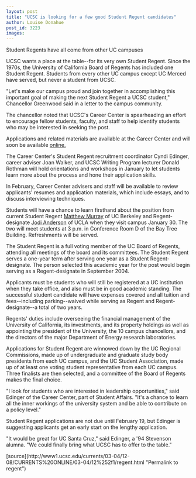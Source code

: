 ```yaml
---
layout: post
title: "UCSC is looking for a few good Student Regent candidates"
author: Louise Donahue
post_id: 3223
images:
---
```


<p class="sectionheadblack">
  Student Regents have all come from other UC campuses
</p>
<p>
  UCSC wants a place at the table--for its very own Student Regent. Since the 1970s, the University of California Board of Regents has included one Student Regent. Students from every other UC campus except UC Merced have served, but never a student from UCSC.
</p>
<p>
  "Let's make our campus proud and join together in accomplishing this important goal of making the next Student Regent a UCSC student," Chancellor Greenwood said in a letter to the campus community.<br>
</p>
<p>
  The chancellor noted that UCSC's Career Center is spearheading an effort to encourage fellow students, faculty, and staff to help identify students who may be interested in seeking the post.<br>
</p>
<p>
  Applications and related materials are available at the Career Center and will soon be available <a href="http://www2.ucsc.edu/careers/jobs/regent.html">online.</a>
</p>
<p>
  The Career Center's Student Regent recruitment coordinator Cyndi Edinger, career adviser Joan Walker, and UCSC Writing Program lecturer Donald Rothman will hold orientations and workshops in January to let students learn more about the process and hone their application skills.
</p>
<p>
  In February, Career Center advisers and staff will be available to review applicants' resumes and application materials, which include essays, and to discuss interviewing techniques.<br>
</p>
<p>
  Students will have a chance to learn firsthand about the position from current Student Regent <a href="http://www.universityofcalifornia.edu/regents/regbios/murray.html">Matthew Murray</a> of UC Berkeley and Regent-designate <a href="http://www.universityofcalifornia.edu/regents/regbios/anderson.html">Jodi Anderson</a> of UCLA when they visit campus January 30. The two will meet students at 3 p.m. in Conference Room D of the Bay Tree Building. Refreshments will be served.<br>
</p>
<p>
  The Student Regent is a full voting member of the UC Board of Regents, attending all meetings of the board and its committees. The Student Regent serves a one-year term after serving one year as a Student Regent-designate. The person selected this academic year for the post would begin serving as a Regent-designate in September 2004.<br>
</p>
<p>
  Applicants must be students who will still be registered at a UC institution when they take office, and also must be in good academic standing. The successful student candidate will have expenses covered and all tuition and fees--including parking--waived while serving as Regent and Regent-designate--a total of two years.<br>
</p>
<p>
  Regents' duties include overseeing the financial management of the University of California, its investments, and its property holdings as well as appointing the president of the University, the 10 campus chancellors, and the directors of the major Department of Energy research laboratories.<br>
</p>
<p>
  Applications for Student Regent are winnowed down by the UC Regional Commissions, made up of undergraduate and graduate study body presidents from each UC campus, and the UC Student Association, made up of at least one voting student representative from each UC campus. Three finalists are then selected, and a committee of the Board of Regents makes the final choice.<br>
</p>
<p>
  "I look for students who are interested in leadership opportunities," said Edinger of the Career Center, part of Student Affairs. "It's a chance to learn all the inner workings of the university system and be able to contribute on a policy level."<br>
</p>
<p>
  Student Regent applications are not due until February 19, but Edinger is suggesting applicants get an early start on the lengthy application.<br>
</p>
<p>
  "It would be great for UC Santa Cruz," said Edinger, a '94 Stevenson alumna. "We could finally bring what UCSC has to offer to the table."<br>
</p>
[source](http://www1.ucsc.edu/currents/03-04/12-08/CURRENTS%20ONLINE/03-04/12%252f1/regent.html "Permalink to regent")

